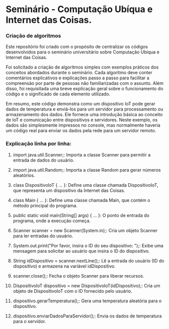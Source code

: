 # Seminário - Computação Ubíqua e Internet das Coisas.

### Criação de algoritmos

Este repositório foi criado com o propósito de centralizar os códigos desenvolvidos para o seminário universitário sobre Computação Ubíqua e Internet das Coisas. 

Foi solicitado a criação de algoritmos simples com exemplos práticos dos conceitos abordados durante o seminário. Cada algoritmo deve conter comentários explicativos e explicações passo a passo para facilitar a compreensão por parte de pessoas não familiarizadas com o assunto. Além disso, foi requisitada uma breve explicação geral sobre o funcionamento do código e o significado de cada elemento utilizado.

Em resumo, este código demonstra como um dispositivo IoT pode gerar dados de temperatura e enviá-los para um servidor para processamento ou armazenamento dos dados. Ele fornece uma introdução básica ao conceito de IoT e comunicação entre dispositivos e servidores. Neste exemplo, os dados são simplesmente impressos no console, mas normalmente haveria um código real para enviar os dados pela rede para um servidor remoto.

### Explicação linha por linha:

1. import java.util.Scanner;: Importa a classe Scanner para permitir a entrada de dados do usuário.

2. import java.util.Random;: Importa a classe Random para gerar números aleatórios.

3. class DispositivoIoT { ... }: Define uma classe chamada DispositivoIoT, que representa um dispositivo da Internet das Coisas.

4. class Main { ... }: Define uma classe chamada Main, que contém o método principal do programa.

5. public static void main(String[] args) { ... }: O ponto de entrada do programa, onde a execução começa.

6. Scanner scanner = new Scanner(System.in);: Cria um objeto Scanner para ler entradas do usuário.

7. System.out.print("Por favor, insira o ID do seu dispositivo: ");: Exibe uma mensagem para solicitar ao usuário que insira o ID do dispositivo.

8. String idDispositivo = scanner.nextLine();: Lê a entrada do usuário (ID do dispositivo) e armazena na variável idDispositivo.

9. scanner.close();: Fecha o objeto Scanner para liberar recursos.

10. DispositivoIoT dispositivo = new DispositivoIoT(idDispositivo);: Cria um objeto de DispositivoIoT com o ID fornecido pelo usuário.

11. dispositivo.gerarTemperatura();: Gera uma temperatura aleatória para o dispositivo.

12. dispositivo.enviarDadosParaServidor();: Envia os dados de temperatura para o servidor.